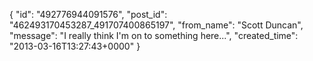  {
   "id": "492776944091576",
   "post_id": "462493170453287_491707400865197",
   "from_name": "Scott Duncan",
   "message": "I really think I'm on to something here...",
   "created_time": "2013-03-16T13:27:43+0000"
 }
